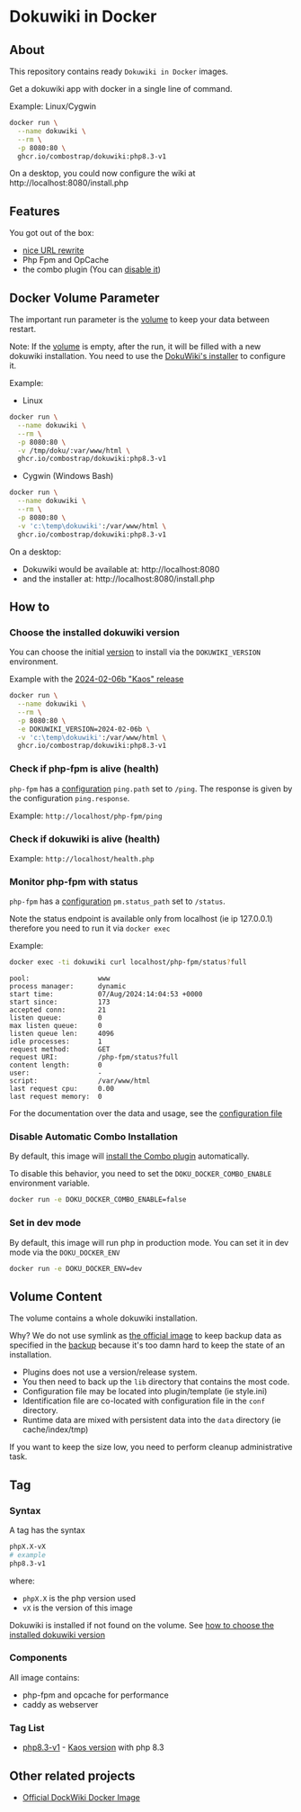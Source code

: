# Dokuwiki in Docker


## About
This repository contains ready `Dokuwiki in Docker` images.

Get a dokuwiki app with docker in a single line of command.

Example: Linux/Cygwin
```bash
docker run \
  --name dokuwiki \
  --rm \
  -p 8080:80 \
  ghcr.io/combostrap/dokuwiki:php8.3-v1
```

On a desktop, you could now configure the wiki at http://localhost:8080/install.php

## Features

You got out of the box:
* [nice URL rewrite ](https://www.dokuwiki.org/rewrite)
* Php Fpm and OpCache
* the combo plugin (You can [disable it](#disable-automatic-combo-installation))

## Docker Volume Parameter

The important run parameter is the [volume](#volume-content) to keep
your data between restart.

Note: If the [volume](#volume-content) is empty, after the run, it will be filled
with a new dokuwiki installation. 
You need to use the [DokuWiki's installer](https://www.dokuwiki.org/installer) to configure it.

Example:
* Linux
```bash
docker run \
  --name dokuwiki \
  --rm \
  -p 8080:80 \
  -v /tmp/doku/:var/www/html \
  ghcr.io/combostrap/dokuwiki:php8.3-v1
```
* Cygwin (Windows Bash)
```bash
docker run \
  --name dokuwiki \
  --rm \
  -p 8080:80 \
  -v 'c:\temp\dokuwiki':/var/www/html \
  ghcr.io/combostrap/dokuwiki:php8.3-v1
```

On a desktop:
* Dokuwiki would be available at: http://localhost:8080
* and the installer at: http://localhost:8080/install.php



## How to

### Choose the installed dokuwiki version

You can choose the initial [version](https://github.com/dokuwiki/dokuwiki/releases) 
to install via the `DOKUWIKI_VERSION` environment.

Example with the [2024-02-06b "Kaos" release](https://github.com/dokuwiki/dokuwiki/releases/tag/release-2024-02-06b)
```bash
docker run \
  --name dokuwiki \
  --rm \
  -p 8080:80 \
  -e DOKUWIKI_VERSION=2024-02-06b \
  -v 'c:\temp\dokuwiki':/var/www/html \
  ghcr.io/combostrap/dokuwiki:php8.3-v1
```

### Check if php-fpm is alive (health)

`php-fpm` has a [configuration](resources/php-fpm/www.conf) `ping.path` set to `/ping`.
The response is given by the configuration `ping.response`.

Example: `http://localhost/php-fpm/ping`

### Check if dokuwiki is alive (health)


Example: `http://localhost/health.php`

### Monitor php-fpm with status

`php-fpm` has a [configuration](resources/php-fpm/www.conf) `pm.status_path` set to `/status`.

Note the status endpoint is available only from localhost (ie ip 127.0.0.1)
therefore you need to run it via `docker exec`

Example: 
```bash
docker exec -ti dokuwiki curl localhost/php-fpm/status?full
```
```
pool:                 www
process manager:      dynamic
start time:           07/Aug/2024:14:04:53 +0000
start since:          173
accepted conn:        21
listen queue:         0
max listen queue:     0
listen queue len:     4096
idle processes:       1
request method:       GET
request URI:          /php-fpm/status?full
content length:       0
user:                 -
script:               /var/www/html
last request cpu:     0.00
last request memory:  0
```

For the documentation over the data and usage, see the [configuration file](resources/php-fpm/www.conf)

### Disable Automatic Combo Installation

By default, this image will [install the Combo plugin](https://combostrap.com/get-started/how-to-install-combo-zzjmtimy)
automatically.

To disable this behavior, you need to set the `DOKU_DOCKER_COMBO_ENABLE` environment variable.

```bash
docker run -e DOKU_DOCKER_COMBO_ENABLE=false
```

### Set in dev mode

By default, this image will run php in production mode.
You can set it in dev mode via the `DOKU_DOCKER_ENV`

```bash
docker run -e DOKU_DOCKER_ENV=dev
```

## Volume Content

The volume contains a whole dokuwiki installation.

Why? We do not use symlink as [the official image](https://github.com/dokuwiki/docker/blob/main/root/build-setup.sh#L29)
to keep backup data as specified in the [backup](https://www.dokuwiki.org/faq:backup)
because it's too damn hard to keep the state of an installation.
* Plugins does not use a version/release system.
* You then need to back up the `lib` directory that contains the most code.
* Configuration file may be located into plugin/template (ie style.ini)
* Identification file are co-located with configuration file in the `conf` directory.
* Runtime data are mixed with persistent data into the `data` directory (ie cache/index/tmp)

If you want to keep the size low, you need to perform cleanup administrative task.


## Tag

### Syntax

A tag has the syntax
```bash
phpX.X-vX
# example
php8.3-v1
```
where:
* `phpX.X` is the php version used
* `vX` is the version of this image

Dokuwiki is installed if not found on the volume.
See [how to choose the installed dokuwiki version](#choose-the-installed-dokuwiki-version)

### Components

All image contains:
* php-fpm and opcache for performance
* caddy as webserver

### Tag List

* [php8.3-v1](Dockerfile) - [Kaos version](https://www.dokuwiki.org/changes#release_2024-02-06a_kaos) with php 8.3


## Other related projects

* [Official DockWiki Docker Image](https://github.com/dokuwiki/docker)